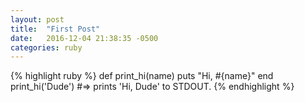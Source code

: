 ```yaml
---
layout: post
title:  "First Post"
date:   2016-12-04 21:38:35 -0500
categories: ruby 
---
```


{% highlight ruby %}
def print_hi(name)
  puts "Hi, #{name}"
end
print_hi('Dude')
#=> prints 'Hi, Dude' to STDOUT.
{% endhighlight %}
